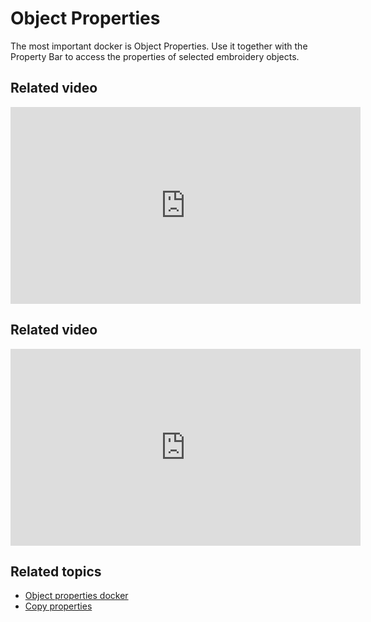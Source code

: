 # Object Properties

The most important docker is Object Properties. Use it together with the Property Bar to access the properties of selected embroidery objects.

## Related video

<iframe src="https://www.youtube.com/embed/QhlJbJIQKrw" frameborder="0" 
		 allow="accelerometer; autoplay; encrypted-media; gyroscope; picture-in-picture" 
		 allowfullscreen="" style="width: 560px; height: 315px;">

</iframe>

## Related video

<iframe src="https://www.youtube.com/embed/WvgldwMdCUw" frameborder="0" 
		 allow="accelerometer; autoplay; encrypted-media; gyroscope; picture-in-picture" 
		 allowfullscreen="" style="width: 560px; height: 315px;">

</iframe>

## Related topics

- [Object properties docker](Object_properties_docker)
- [Copy properties](Copy_properties)
